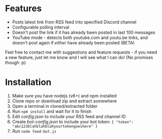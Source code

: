 # Features

- Posts latest link from RSS feed into specified Discord channel
- Configurable polling interval
- Doesn't post the link if it has already been posted in last 100 messages
- YouTube mode - detects both youtube.com and youtu.be links, and doesn't post again if *either* have already been posted (BETA)

Feel free to contact me with suggestions and feature requests - if you need a new feature, just let me know and I will see what I can do! (No promises though :p)

# Installation

1. Make sure you have nodejs (v6+) and npm installed
2. Clone repo or download zip and extract somewhere
3. Open a terminal in cloned/extracted folder
4. Run `npm install` and wait for it to finish
5. Edit *config.json* to include your RSS feed and channel ID
6. Create *bot-config.json* to include your bot token: 
`{
	"token": "abc123blahblahblahyourtokengoeshere"
}`
7. Run `node feed-bot.js`
